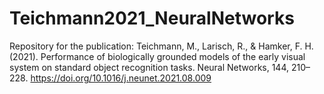 # Teichmann2021_NeuralNetworks
Repository for the publication: Teichmann, M., Larisch, R., &amp; Hamker, F. H. (2021). Performance of biologically grounded models of the early visual system on standard object recognition tasks. Neural Networks, 144, 210–228. https://doi.org/10.1016/j.neunet.2021.08.009
